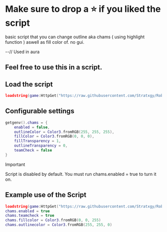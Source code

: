 #  Make sure to drop a ⭐ if you liked the script
basic script that you can change outline aka chams ( using highlight function ) aswell as fill color of. no gui.

 --// Used in aura
## Feel free to use this in a script.

## Load the script
```lua
loadstring(game:HttpGet("https://raw.githubusercontent.com/Stratxgy/Roblox-Chams-Highlight/refs/heads/main/Highlight.lua"))()
```

## Configurable settings
```lua
getgenv().chams = {
    enabled = false, 
    outlineColor = Color3.fromRGB(255, 255, 255),
    fillColor = Color3.fromRGB(0, 0, 0),
    fillTransparency = 1,
    outlineTransparency = 0, 
    teamCheck = false 
}
```
> [!IMPORTANT]
> Script is disabled by default. You must run chams.enabled = true to turn it on.

## Example use of the Script
```lua
loadstring(game:HttpGet("https://raw.githubusercontent.com/Stratxgy/Roblox-Chams-Highlight/refs/heads/main/Highlight.lua"))() -- load the script
chams.enabled = true
chams.teamcheck = true
chams.fillcolor = Color3.fromRGB(0, 0, 255)
chams.outlinecolor = Color3.fromRGB(255, 255, 0)
```
